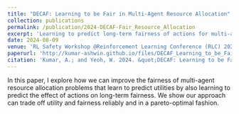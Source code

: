 ```yaml
---
title: "DECAF: Learning to be Fair in Multi-Agent Resource Allocation"
collection: publications
permalink: /publication/2024-DECAF-Fair_Resource_Allocation
excerpt: 'Learning to predict long-term fairness of actions for multi-agent resource allocation with resource constraints.'
date: 2024-08-09
venue: 'RL Safety Workshop @Reinforcement Learning Conference (RLC) 2024'
paperurl: 'http://kumar-ashwin.github.io/files/DECAF_Learning_to_be_Fair_in_MARA.pdf'
citation: 'Kumar, A.; and Yeoh, W. 2024. &quot;DECAF: Learning to be Fair in Multi-Agent Resource Allocation.&quot; In <i>RL Safety Workshop (co-located with the Reinforcement Learning Conference)</i>.'
---
```

In this paper, I explore how we can improve the fairness of multi-agent resource allocation problems that learn to predict utilities by also learning to predict the effect of actions on long-term fairness. We show our approach can trade off utility and fairness reliably and in a pareto-optimal fashion.
